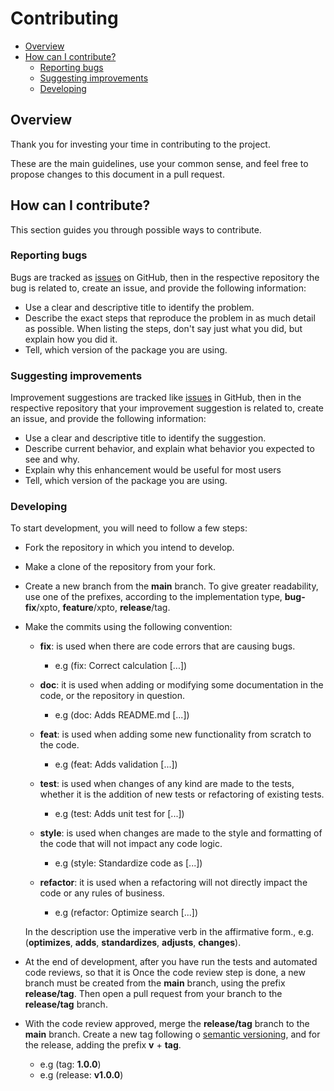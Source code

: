 # Contributing

* [Overview](#overview)
* [How can I contribute?](#contributing)
    - [Reporting bugs](#reporting-bugs)
    - [Suggesting improvements](#suggesting-improvements)
    - [Developing](#developing)

<div id='overview'></div> 

## Overview

Thank you for investing your time in contributing to the project.

These are the main guidelines, use your common sense, and feel free to propose changes to this document in a pull
request.

<div id='contributing'></div> 

## How can I contribute?

This section guides you through possible ways to contribute.

<div id='reporting-bugs'></div> 

### Reporting bugs

Bugs are tracked as [issues]() on
GitHub, then in the respective repository the bug is related to, create an issue, and provide the following information:

- Use a clear and descriptive title to identify the problem.
- Describe the exact steps that reproduce the problem in as much detail as possible. When listing the steps, don't say
  just what you did, but explain how you did it.
- Tell, which version of the package you are using.

<div id='suggesting-improvements'></div> 

### Suggesting improvements

Improvement suggestions are tracked
like [issues]() in
GitHub, then in the respective repository that your improvement suggestion is related to, create an issue, and provide
the following information:

- Use a clear and descriptive title to identify the suggestion.
- Describe current behavior, and explain what behavior you expected to see and why.
- Explain why this enhancement would be useful for most users
- Tell, which version of the package you are using.

<div id='developing'></div> 

### Developing

To start development, you will need to follow a few steps:

- Fork the repository in which you intend to develop.

- Make a clone of the repository from your fork.

- Create a new branch from the **main** branch. To give greater readability, use one of the prefixes, according to the
  implementation type, **bug-fix**/xpto, **feature**/xpto, **release**/tag.

- Make the commits using the following convention:

    - **fix**: is used when there are code errors that are causing bugs.
        - e.g (fix: Correct calculation [...])

    - **doc**: it is used when adding or modifying some documentation in the code, or the repository in question.
        - e.g (doc: Adds README.md [...])

    - **feat**: is used when adding some new functionality from scratch to the code.
        - e.g (feat: Adds validation [...])

    - **test**: is used when changes of any kind are made to the tests, whether it is the addition of new tests or
      refactoring of existing tests.
        - e.g (test: Adds unit test for [...])

    - **style**: is used when changes are made to the style and formatting of the code that will not impact any code
      logic.
        - e.g (style: Standardize code as [...])

    - **refactor**: it is used when a refactoring will not directly impact the code or any rules of
      business.
        - e.g (refactor: Optimize search [...])

  In the description use the imperative verb in the affirmative form., e.g. (**optimizes**, **adds**, **standardizes**,
  **adjusts**, **changes**).

- At the end of development, after you have run the tests and automated code reviews, so that it is
  Once the code review step is done, a new branch must be created from the **main** branch, using the prefix
  **release/tag**. Then open a pull request from your branch to the **release/tag** branch.

- With the code review approved, merge the **release/tag** branch to the **main** branch. Create a new tag following
  o [semantic versioning](https://semver.org), and for the release, adding the prefix **v** + **tag**.
    - e.g (tag: **1.0.0**)
    - e.g (release: **v1.0.0**)
